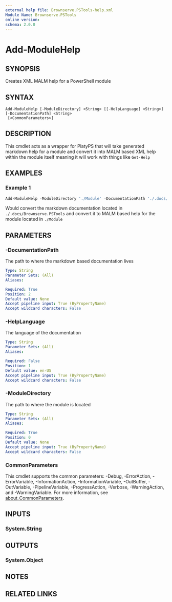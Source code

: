 ```yaml
---
external help file: Brownserve.PSTools-help.xml
Module Name: Brownserve.PSTools
online version:
schema: 2.0.0
---
```


# Add-ModuleHelp

## SYNOPSIS

Creates XML MALM help for a PowerShell module

## SYNTAX

```text
Add-ModuleHelp [-ModuleDirectory] <String> [[-HelpLanguage] <String>] [-DocumentationPath] <String>
 [<CommonParameters>]
```

## DESCRIPTION

This cmdlet acts as a wrapper for PlatyPS that will take generated markdown help for a module and convert it into MALM based XML help within the module itself meaning it will work with things like `Get-Help`

## EXAMPLES

### Example 1

```powershell
Add-ModuleHelp -ModuleDirectory './Module' -DocumentationPath './.docs/Brownserve.PSTools'
```

Would convert the markdown documentation located in `./.docs/Brownserve.PSTools` and convert it to MALM based help for the module located in `./Module`

## PARAMETERS

### -DocumentationPath

The path to where the markdown based documentation lives

```yaml
Type: String
Parameter Sets: (All)
Aliases:

Required: True
Position: 2
Default value: None
Accept pipeline input: True (ByPropertyName)
Accept wildcard characters: False
```

### -HelpLanguage

The language of the documentation

```yaml
Type: String
Parameter Sets: (All)
Aliases:

Required: False
Position: 1
Default value: en-US
Accept pipeline input: True (ByPropertyName)
Accept wildcard characters: False
```

### -ModuleDirectory

The path to where the module is located

```yaml
Type: String
Parameter Sets: (All)
Aliases:

Required: True
Position: 0
Default value: None
Accept pipeline input: True (ByPropertyName)
Accept wildcard characters: False
```

### CommonParameters

This cmdlet supports the common parameters: -Debug, -ErrorAction, -ErrorVariable, -InformationAction, -InformationVariable, -OutBuffer, -OutVariable, -PipelineVariable, -ProgressAction, -Verbose, -WarningAction, and -WarningVariable. For more information, see [about_CommonParameters](http://go.microsoft.com/fwlink/?LinkID=113216).

## INPUTS

### System.String

## OUTPUTS

### System.Object

## NOTES

## RELATED LINKS
